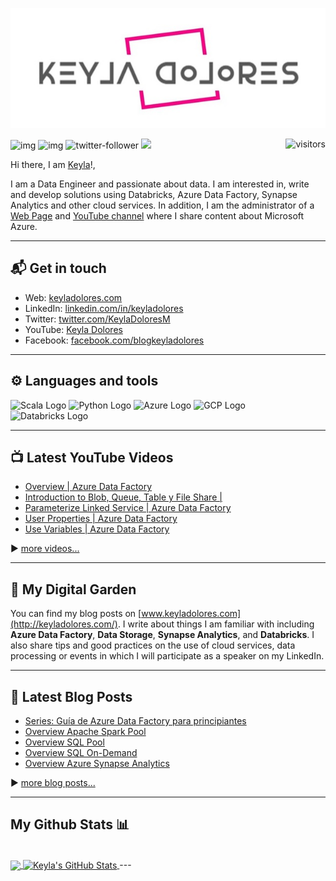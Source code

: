 <p align="center">
  <img src="https://raw.githubusercontent.com/kdolores/kdolores/main/recursos/kd_logo.jpg" />
</p>

![img](https://img.shields.io/youtube/channel/subscribers/UCarAH5bsx6jKAD0B3dF4Guw?label=YouTube%20Subscribers&style=social) 
![img](https://img.shields.io/youtube/channel/views/UCarAH5bsx6jKAD0B3dF4Guw?label=Total%20views&style=social) 
![twitter-follower](https://img.shields.io/twitter/follow/KeylaDoloresM?style=social) 
![](https://img.shields.io/badge/Web%20Page-www.keyladolores.com-ff69b4)
<img  align="right" alt="visitors" src="https://visitor-badge.glitch.me/badge?page_id=kdolores.kdolores" /> 

Hi there, I am [Keyla](http://keyladolores.com/)!,

I am a Data Engineer and passionate about data. I am interested in, write and develop solutions using Databricks, Azure Data Factory, Synapse Analytics and other cloud services.
In addition, I am the administrator of a [Web Page](http://keyladolores.com/) and [YouTube channel](https://www.youtube.com/c/KeylaDolores) where I share content about Microsoft Azure.

---

## 📬 Get in touch

- Web: [keyladolores.com](http://keyladolores.com/)
- LinkedIn: [linkedin.com/in/keyladolores](https://www.linkedin.com/in/keyladolores/)
- Twitter: [twitter.com/KeylaDoloresM](https://twitter.com/KeylaDoloresM)
- YouTube: [Keyla Dolores](https://www.youtube.com/c/KeylaDolores)
- Facebook: [facebook.com/blogkeyladolores](https://web.facebook.com/blogkeyladolores)

---

## ⚙️ Languages and tools 
<p>
<img src="https://cdn.worldvectorlogo.com/logos/scala-4.svg" alt="Scala Logo" width="50" height="50"/> 
<img src="https://cdn.worldvectorlogo.com/logos/python-5.svg" alt="Python Logo" width="50" height="50"/>  
<img src="https://cdn.worldvectorlogo.com/logos/azure-1.svg" alt="Azure Logo" width="50" height="50"/>  
<img src="https://cdn.worldvectorlogo.com/logos/google-cloud-1.svg" alt="GCP Logo" width="50" height="50"/>  
<img src="https://cdn.icon-icons.com/icons2/2699/PNG/512/databricks_logo_icon_170295.png" alt="Databricks Logo" width="50" height="50"/> 
</p>

---

## 📺 Latest YouTube Videos

<!-- YOUTUBE-VIDEOS-LIST:START -->
- [Overview | Azure Data Factory](https://youtu.be/zG_wkAHRrxM)
- [Introduction to Blob, Queue, Table y File Share | ](https://youtu.be/SlnlJGUkL4s)
- [Parameterize Linked Service | Azure Data Factory](https://youtu.be/SjPNLAq6vNM)
- [User Properties | Azure Data Factory](https://youtu.be/xJB_K73dnIA)
- [Use Variables | Azure Data Factory](https://youtu.be/-1InukOtvmA)
<!-- YOUTUBE-VIDEOS-LIST:END -->

▶️ [more videos...](https://www.youtube.com/c/KeylaDolores)

---

## 🌳 My Digital Garden

You can find my blog posts on [www.keyladolores.com](http://keyladolores.com/). I write about things I
am familiar with including **Azure Data Factory**, **Data Storage**, **Synapse Analytics**, and
**Databricks**. I also share tips and good practices on the use of cloud services, data processing or events in which I will participate as a speaker on my LinkedIn.

---

## 📕 Latest Blog Posts
<!-- BLOG-POST-LIST:START -->
- [Series: Guía de Azure Data Factory para principiantes](http://keyladolores.com/series-guia-para-principiantes-de-azure-data-factory/)
- [Overview Apache Spark Pool](http://keyladolores.com/overview-apache-spark-pool/)
- [Overview SQL Pool](http://keyladolores.com/overview-sql-pool/)
- [Overview SQL On-Demand](http://keyladolores.com/overview-sql-on-demand/)
- [Overview Azure Synapse Analytics](http://keyladolores.com/overview-azure-synapse-analytics/)
<!-- BLOG-POST-LIST:END -->
▶️ [more blog posts...](http://keyladolores.com/)

---

## My Github Stats 📊
</br>

<a href="https://github.com/rishabkumar7/rishabkumar7">
  <img align="center" src="https://github-readme-stats.vercel.app/api/top-langs/?username=kdolores&hide=java,html" />
</a>
<a href="https://github.com/kdolores/kdolores">
  <img align="center" src="https://github-readme-stats.vercel.app/api?username=kdolores&show_icons=true&line_height=27&count_private=true" alt="Keyla's GitHub Stats" />
</a>
---

<br/>



